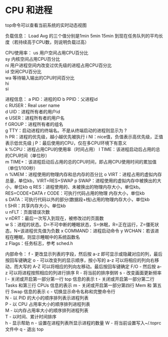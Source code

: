 # CPU 和进程

top命令可以查看当前系统的实时动态视图

负载信息：
Load Avg 的三个值分别是1min 5min 15min 到现在任务队列的平均长度（若持续高于CPU数，则说明负载过高）

CPU使用率：
us  用户空间占用CPU百分比  
sy  内核空间占用CPU百分比  
ni  用户进程空间内改变过优先级的进程占用CPU百分比  
id  空闲CPU百分比  
wa  等待输入输出的CPU时间百分比  
hi  
si  

进程信息：
a  PID：进程的ID
b  PPID：父进程id  
c  RUSER：Real user name  
d  UID：进程所有者的用户id  
e  USER：进程所有者的用户名  
f  GROUP：进程所有者的组名  
g  TTY：启动进程的终端名。不是从终端启动的进程则显示为 ?  
h  PR：进程的优先级，越小越优先被执行
i  NI：nice值，负值表示高优先级，正值表示低优先级
j  P：最后使用的CPU，仅在多CPU环境下有意义  
k  %CPU：进程占用CPU的使用率（时间占用）
l  TIME：该进程启动后占用的总的CPU时间（单位秒）  
m  TIME+：该进程启动后占用的总的CPU时间，即占用CPU使用时间的累加值（单位1/100秒）  
n  %MEM：进程使用的物理内存和总内存的百分比
o  VIRT：进程占用的虚拟内存总量，单位kb，VIRT=RES+SWAP
p  SWAP：进程使用的虚拟内存中被换出的大小，单位kb
q  RES：进程使用的、未被换出的物理内存大小，单位kb。RES=CODE+DATA
r  CODE：可执行代码占用的物理 内存大小，单位kb  
s  DATA：可执行代码以外的部分(数据段+栈)占用的物理内存大小，单位kb  
t  SHR：共享内存大小，单位kb  
u  nFLT：页面错误次数  
v  nDRT：最后一次写入到现在，被修改过的页面数  
w  S：进程的状态。D=不可中断的睡眠状态，S=休眠，R=正在运行，Z=僵死状态，N=该进程优先值为负数
x  COMMAND：进程启动命令
y  WCHAN：若该进程在睡眠，则显示睡眠中的系统函数名  
z  Flags：任务标志，参考 sched.h

内部命令：
f - 更改显示列表的字段，然后按 a-z 即可显示或隐藏对应的列，最后按回车键确定
o - 可以改变列的显示顺序，按小写的 a-z 可以将相应的列向右移动，而大写的 A-Z  可以将相应的列向左移动。最后按回车键确定
F/O - 然后按 a-z 可以将进程按照相应的列进行排序
R - 将当前的排序倒转
s - 改变画面更新频率
l - 关闭或开启第一部分第一行 top 信息的表示
t - 关闭或开启第一部分第二行 Tasks 和第三行 CPUs 信息的表示
m - 关闭或开启第一部分第四行 Mem 和 第五行 Swap 信息的表示
c - 切换显示命令名称和完整命令行  
N - 以 PID 的大小的顺序排列表示进程列表  
P - 以 CPU 占用率大小的顺序排列进程列表  
M - 以内存占用率大小的顺序排列进程列表  
T - 以时间、累计时间排序  
h - 显示帮助
n - 设置在进程列表所显示进程的数量
W - 将当前设置写入~/.toprc文件中
q - 退出 top
